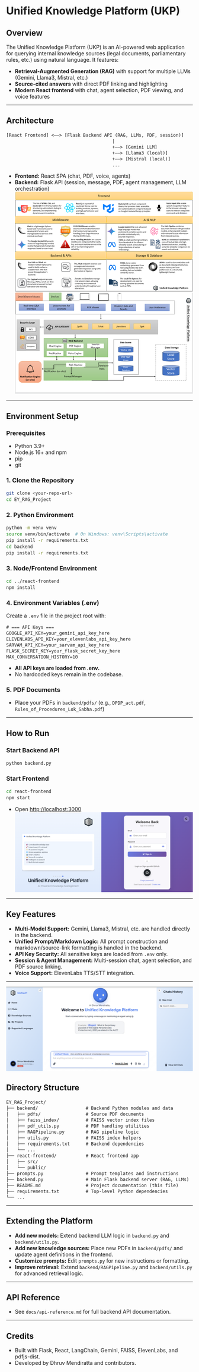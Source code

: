 # Unified Knowledge Platform (UKP)

## Overview

The Unified Knowledge Platform (UKP) is an AI-powered web application for querying internal knowledge sources (legal documents, parliamentary rules, etc.) using natural language. It features:
- **Retrieval-Augmented Generation (RAG)** with support for multiple LLMs (Gemini, Llama3, Mistral, etc.)
- **Source-cited answers** with direct PDF linking and highlighting
- **Modern React frontend** with chat, agent selection, PDF viewing, and voice features

---

## Architecture

```
[React Frontend] <——> [Flask Backend API (RAG, LLMs, PDF, session)]
                                        |
                                        +——> [Gemini LLM]
                                        +——> [Llama3 (local)]
                                        +——> [Mistral (local)]
                                        ...
```
- **Frontend:** React SPA (chat, PDF, voice, agents)
- **Backend:** Flask API (session, message, PDF, agent management, LLM orchestration)
![alt text](UsedTech.png)
![alt text](Techstack.png)



---

## Environment Setup

### Prerequisites
- Python 3.9+
- Node.js 16+ and npm
- pip
- git

### 1. Clone the Repository
```bash
git clone <your-repo-url>
cd EY_RAG_Project
```

### 2. Python Environment
```bash
python -m venv venv
source venv/bin/activate  # On Windows: venv\Scripts\activate
pip install -r requirements.txt
cd backend
pip install -r requirements.txt
```

### 3. Node/Frontend Environment
```bash
cd ../react-frontend
npm install
```

### 4. Environment Variables (.env)
Create a `.env` file in the project root with:
```env
# === API Keys ===
GOOGLE_API_KEY=your_gemini_api_key_here
ELEVENLABS_API_KEY=your_elevenlabs_api_key_here
SARVAM_API_KEY=your_sarvam_api_key_here
FLASK_SECRET_KEY=your_flask_secret_key_here
MAX_CONVERSATION_HISTORY=10
```
- **All API keys are loaded from .env.**
- No hardcoded keys remain in the codebase.

### 5. PDF Documents
- Place your PDFs in `backend/pdfs/` (e.g., `DPDP_act.pdf`, `Rules_of_Procedures_Lok_Sabha.pdf`)

---

## How to Run

### Start Backend API
```bash
python backend.py
```

### Start Frontend
```bash
cd react-frontend
npm start
```
- Open [http://localhost:3000](http://localhost:3000)
![alt text](Loginpage.png)
---

## Key Features
- **Multi-Model Support:** Gemini, Llama3, Mistral, etc. are handled directly in the backend.
- **Unified Prompt/Markdown Logic:** All prompt construction and markdown/source-link formatting is handled in the backend.
- **API Key Security:** All sensitive keys are loaded from `.env` only.
- **Session & Agent Management:** Multi-session chat, agent selection, and PDF source linking.
- **Voice Support:** ElevenLabs TTS/STT integration.

---
![alt text](Chatinterface.png)

## Directory Structure
```
EY_RAG_Project/
├── backend/                  # Backend Python modules and data
│   ├── pdfs/                 # Source PDF documents
│   ├── faiss_index/          # FAISS vector index files
│   ├── pdf_utils.py          # PDF handling utilities
│   ├── RAGPipeline.py        # RAG pipeline logic
│   ├── utils.py              # FAISS index helpers
│   ├── requirements.txt      # Backend dependencies
│   └── ...
├── react-frontend/           # React frontend app
│   ├── src/
│   └── public/
├── prompts.py                # Prompt templates and instructions
├── backend.py                # Main Flask backend server (RAG, LLMs)
├── README.md                 # Project documentation (this file)
├── requirements.txt          # Top-level Python dependencies
└── ...
```

---

## Extending the Platform
- **Add new models:** Extend backend LLM logic in `backend.py` and `backend/utils.py`.
- **Add new knowledge sources:** Place new PDFs in `backend/pdfs/` and update agent definitions in the frontend.
- **Customize prompts:** Edit `prompts.py` for new instructions or formatting.
- **Improve retrieval:** Extend `backend/RAGPipeline.py` and `backend/utils.py` for advanced retrieval logic.

---

## API Reference
- See `docs/api-reference.md` for full backend API documentation.

---

## Credits
- Built with Flask, React, LangChain, Gemini, FAISS, ElevenLabs, and pdfjs-dist.
- Developed by Dhruv Mendiratta and contributors.
